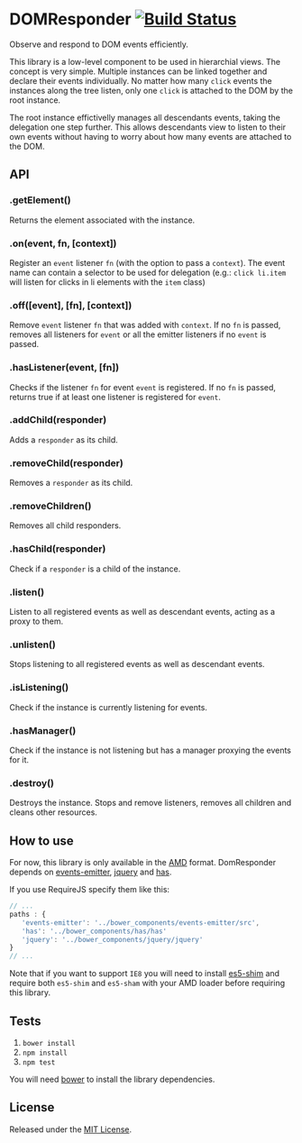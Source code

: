 # DOMResponder [![Build Status](https://secure.travis-ci.org/IndigoUnited/dom-responder.png?branch=master)](http://travis-ci.org/IndigoUnited/dom-responder)

Observe and respond to DOM events efficiently.

This library is a low-level component to be used in hierarchial views.
The concept is very simple. Multiple instances can be linked together and declare their events individually.
No matter how many `click` events the instances along the tree listen, only one `click` is attached to the DOM by the root instance.

The root instance effictivelly manages all descendants events, taking the delegation one step further. This allows descendants view to listen to their own
events without having to worry about how many events are attached to the DOM.



## API

### .getElement()

Returns the element associated with the instance.


### .on(event, fn, [context])

Register an `event` listener `fn` (with the option to pass a `context`).
The event name can contain a selector to be used for delegation (e.g.: `click li.item` will listen for clicks in li elements with the `item` class)


### .off([event], [fn], [context])

Remove `event` listener `fn` that was added with `context`.
If no `fn` is passed, removes all listeners for `event` or all the emitter listeners if no `event` is passed.


### .hasListener(event, [fn])

Checks if the listener `fn` for event `event` is registered.
If no `fn` is passed, returns true if at least one listener is registered for `event`.


### .addChild(responder)

Adds a `responder` as its child.


### .removeChild(responder)

Removes a `responder` as its child.


### .removeChildren()

Removes all child responders.


### .hasChild(responder)

Check if a `responder` is a child of the instance.


### .listen()

Listen to all registered events as well as descendant events, acting as a proxy to them.


### .unlisten()

Stops listening to all registered events as well as descendant events.


### .isListening()

Check if the instance is currently listening for events.


### .hasManager()

Check if the instance is not listening but has a manager proxying the events for it.


### .destroy()

Destroys the instance.
Stops and remove listeners, removes all children and cleans other resources.



## How to use

For now, this library is only available in the [AMD](https://github.com/amdjs/amdjs-api/wiki/AMD) format.
DomResponder depends on [events-emitter](https://github.com/IndigoUnited/events-emitter), [jquery](https://github.com/jquery/jquery) and [has](https://github.com/phiggins42/has).

If you use RequireJS specify them like this:

```js
// ...
paths : {
   'events-emitter': '../bower_components/events-emitter/src',
   'has': '../bower_components/has/has'
   'jquery': '../bower_components/jquery/jquery'
}
// ...
```

Note that if you want to support `IE8` you will need to install [es5-shim](https://github.com/kriskowal/es5-shim.git) and require both `es5-shim` and `es5-sham` with your AMD loader before requiring this library.


## Tests

1. `bower install`
2. `npm install`
3. `npm test`

You will need [bower](https://github.com/bower/bower) to install the library dependencies.



## License

Released under the [MIT License](http://www.opensource.org/licenses/mit-license.php).
